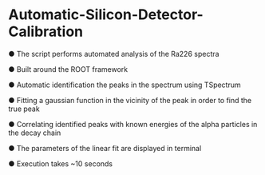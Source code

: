 # Automatic-Silicon-Detector-Calibration



● The script performs automated analysis of the Ra226 spectra

● Built around the ROOT framework

● Automatic identification the peaks in the spectrum using TSpectrum

● Fitting a gaussian function in the vicinity of the peak in order to find the true peak

● Correlating identified peaks with known energies of the alpha particles in the decay chain

● The parameters of the linear fit are displayed in terminal

● Execution takes ~10 seconds
